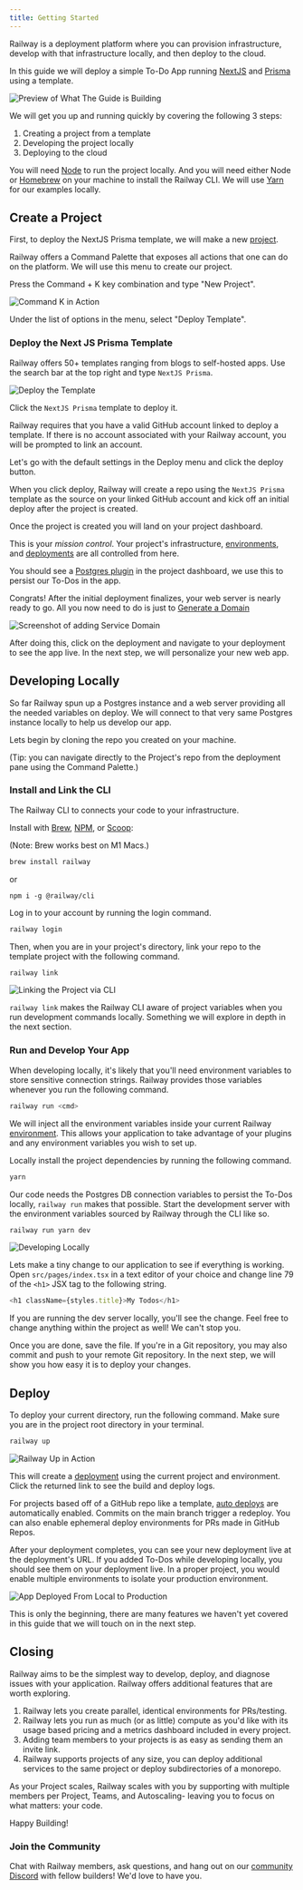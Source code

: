 ```yaml
---
title: Getting Started
---
```


Railway is a deployment platform where you can provision infrastructure,
develop with that infrastructure locally, and then deploy to the cloud.

In this guide we will deploy a simple To-Do App running [NextJS](https://nextjs.org/docs/getting-started) and [Prisma](https://www.prisma.io/docs/) using a template.

<Image src="https://res.cloudinary.com/railway/image/upload/v1643740624/docs/todos-gif.gif"
alt="Preview of What The Guide is Building"
layout="intrinsic"
width={800} height={378} quality={100} />

We will get you up and running quickly by covering the following 3 steps:

1. Creating a project from a template
2. Developing the project locally
3. Deploying to the cloud

You will need [Node](https://nodejs.org/en/download/) to run the project locally. And you will need either Node or [Homebrew](https://brew.sh/) on your machine to install the Railway CLI. We will use [Yarn](https://yarnpkg.com/) for our examples locally.

## Create a Project

First, to deploy the NextJS Prisma template, we will make a new [project](develop/projects).

Railway offers a Command Palette that exposes all actions that one can do on the platform. We will use this menu to create our project.

Press the Command + K key combination and type "New Project".

<Image src="https://res.cloudinary.com/railway/image/upload/v1643696774/docs/CleanShot_2022-02-01_at_01.15.37_2_p85zsa.gif"
alt="Command K in Action"
layout="intrinsic"
width={800} height={440} quality={80} />

Under the list of options in the menu, select "Deploy Template".

### Deploy the Next JS Prisma Template

Railway offers 50+ templates ranging from blogs to self-hosted apps. Use the search bar at the top right and type `NextJS Prisma`.

<Image src="https://res.cloudinary.com/railway/image/upload/v1643761460/docs/findnextjs_kvgmuj.gif"
alt="Deploy the Template"
layout="intrinsic"
width={800} height={546} quality={80} />

Click the `NextJS Prisma` template to deploy it.

Railway requires that you have a valid GitHub account linked to deploy a template. If there is no account associated with your Railway account, you will be prompted to link an account.

Let's go with the default settings in the Deploy menu and click the deploy button.

When you click deploy, Railway will create a repo using the `NextJS Prisma` template as the source on your linked GitHub account and kick off an initial deploy after the project is created.

Once the project is created you will land on your project dashboard.

This is your _mission control_. Your project's infrastructure, [environments](develop/environments), and [deployments](deploy/deployments) are all
controlled from here.

You should see a [Postgres plugin](plugins/postgresql) in the project dashboard, we use this to persist our To-Dos in the app.

Congrats! After the initial deployment finalizes, your web server is nearly ready to go. All you now need to do is just to [Generate a Domain](deploy/exposing-your-app)

<Image
src="https://res.cloudinary.com/railway/image/upload/v1654560212/docs/add-domain_prffyh.png"
alt="Screenshot of adding Service Domain"
layout="responsive"
width={1396} height={628} quality={80} />

After doing this, click on the deployment and navigate to your deployment to see the app live. In the next step, we will personalize your new web app.

## Developing Locally

So far Railway spun up a Postgres instance and a web server providing all the needed variables on deploy. We will connect to that very same Postgres instance locally to help us develop our app.

Lets begin by cloning the repo you created on your machine.

(Tip: you can navigate directly to the Project's repo from the deployment pane using the Command Palette.)

### Install and Link the CLI

The Railway CLI to connects your code to your infrastructure.

Install with [Brew](https://brew.sh), [NPM](https://www.npmjs.com/package/@railway/cli), or [Scoop](develop/cli#install):

(Note: Brew works best on M1 Macs.)

```bash
brew install railway
```

or

```
npm i -g @railway/cli
```

Log in to your account by running the login command.

```bash
railway login
```

Then, when you are in your project's directory, link your repo to the template project with the following command.

```bash
railway link
```

<Image src="https://res.cloudinary.com/railway/image/upload/v1643748194/docs/railwaylinkv2_ty9q8c.gif"
alt="Linking the Project via CLI"
layout="intrinsic"
width={800} height={320} quality={80} />

`railway link` makes the Railway CLI aware of project variables when you run development commands locally. Something we will explore in depth in the next section.

### Run and Develop Your App

When developing locally, it's likely that you'll need environment variables to store sensitive connection strings. Railway provides those variables whenever you run the following command.

```bash
railway run <cmd>
```

We will inject all the environment variables inside your current Railway
[environment](develop/environments). This allows your application to take advantage of your plugins and any environment variables you wish to set up.

Locally install the project dependencies by running the following command.

```bash
yarn
```

Our code needs the Postgres DB connection variables to persist the To-Dos locally, `railway run` makes that possible.
Start the development server with the environment variables sourced by Railway through the CLI like so.

```bash
railway run yarn dev
```

<Image src="https://res.cloudinary.com/railway/image/upload/v1643747993/docs/railwayrun_zgaqop.gif"
alt="Developing Locally"
layout="intrinsic"
width={800} height={480} quality={100} />

Lets make a tiny change to our application to see if everything is working.
Open `src/pages/index.tsx` in a text editor of your choice and change line 79 of the `<h1>` JSX tag to the following string.

```javascript
<h1 className={styles.title}>My Todos</h1>
```

If you are running the dev server locally, you'll see the change. Feel free to change anything within the project as well! We can't stop you.

Once you are done, save the file. If you're in a Git repository, you may also commit and push to your remote Git repository. In the next step, we will show you how easy it is to deploy your changes.

## Deploy

To deploy your current directory, run the following command. Make sure you are in the project root directory in your terminal.

```bash
railway up
```

<Image src="https://res.cloudinary.com/railway/image/upload/v1643748653/docs/railwayup_vhkdv8.gif"
alt="Railway Up in Action"
layout="intrinsic"
width={800} height={498} quality={100} />

This will create a [deployment](deploy/railway-up) using the current project and
environment. Click the returned link to see the build and deploy logs.

For projects based off of a GitHub repo like a template, [auto deploys](deploy/deployments#deploy-triggers) are automatically enabled. Commits on the main branch trigger a redeploy. You can also enable ephemeral deploy environments for PRs made in GitHub Repos.

After your deployment completes, you can see your new deployment live at the deployment's URL. If you added To-Dos while developing locally, you should see them on your deployment live. In a proper project, you would enable multiple environments to isolate your production environment.

<Image src="https://res.cloudinary.com/railway/image/upload/v1643749599/docs/updeployworking_qaysjx.gif"
alt="App Deployed From Local to Production"
layout="intrinsic"
width={800} height={342} quality={100} />

This is only the beginning, there are many features we haven't yet covered in this guide that we will touch on in the next step.

## Closing

Railway aims to be the simplest way to develop, deploy, and diagnose issues with your application. Railway offers additional features that are worth exploring.

1. Railway lets you create parallel, identical environments for PRs/testing.
2. Railway lets you run as much (or as little) compute as you'd like with its usage based pricing and a metrics dashboard included in every project.
3. Adding team members to your projects is as easy as sending them an invite link.
4. Railway supports projects of any size, you can deploy additional services to the same project or deploy subdirectories of a monorepo.

As your Project scales, Railway scales with you by supporting with multiple members per Project, Teams, and Autoscaling- leaving you to focus on what matters: your code.

Happy Building!

### Join the Community

Chat with Railway members, ask questions, and hang out on our [community Discord](https://discord.gg/xAm2w6g) with fellow builders! We'd love to have you.
